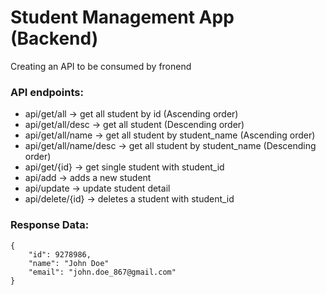 # Student Management App (Backend)

Creating an API to be consumed by fronend

### API endpoints:
- api/get/all -> get all student by id (Ascending order)
- api/get/all/desc -> get all student (Descending order)
- api/get/all/name -> get all student by student_name (Ascending order)
- api/get/all/name/desc -> get all student by student_name (Descending order)
- api/get/{id} -> get single student with student_id
- api/add -> adds a new student
- api/update -> update student detail
- api/delete/{id} -> deletes a student with student_id

### Response Data:
```
{
    "id": 9278986,
    "name": "John Doe"
    "email": "john.doe_867@gmail.com"
}
```